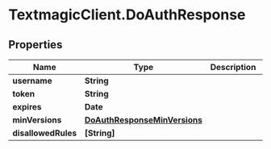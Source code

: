 # TextmagicClient.DoAuthResponse

## Properties
Name | Type | Description | Notes
------------ | ------------- | ------------- | -------------
**username** | **String** |  | 
**token** | **String** |  | 
**expires** | **Date** |  | 
**minVersions** | [**DoAuthResponseMinVersions**](DoAuthResponseMinVersions.md) |  | 
**disallowedRules** | **[String]** |  | 


